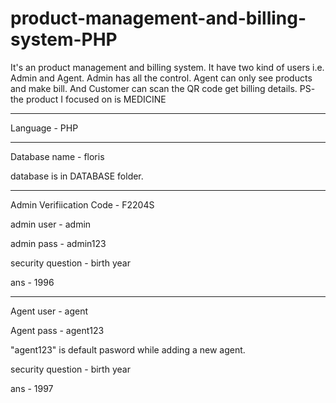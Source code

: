 # product-management-and-billing-system-PHP
It's an product management and billing system. It have two kind of users i.e. Admin and Agent. Admin has all the control. Agent can only see products and make bill. And Customer can scan the QR code get billing details. PS- the product I focused on is MEDICINE

-----------------------
Language - PHP

---------------------------------
Database name - floris

database is in DATABASE folder.

-----------------------
Admin Verifiication Code - F2204S

admin user - admin

admin pass - admin123

security question - birth year

ans - 1996

---------------------------
Agent user - agent

Agent pass - agent123

"agent123" is default pasword while adding a new agent.

security question - birth year

ans - 1997
